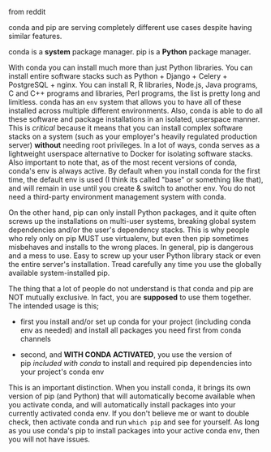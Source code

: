 from reddit

conda and pip are serving completely different use cases despite having similar features.

conda is a **system** package manager. pip is a **Python** package manager.

With conda you can install much more than just Python libraries. You can install entire software stacks such as Python + Django + Celery + PostgreSQL + nginx. You can install R, R libraries, Node.js, Java programs, C and C++ programs and libraries, Perl programs, the list is pretty long and limitless. conda has an `env` system that allows you to have all of these installed across multiple different environments. Also, conda is able to do all these software and package installations in an isolated, userspace manner. This is _critical_ because it means that you can install complex software stacks on a system (such as your employer's heavily regulated production server) **without** needing root privileges. In a lot of ways, conda serves as a lightweight userspace alternative to Docker for isolating software stacks. Also important to note that, as of the most recent versions of conda, conda's env is always active. By default when you install conda for the first time, the default env is used (I think its called "base" or something like that), and will remain in use until you create & switch to another env. You do not need a third-party environment management system with conda.

On the other hand, pip can only install Python packages, and it quite often screws up the installations on multi-user systems, breaking global system dependencies and/or the user's dependency stacks. This is why people who rely only on pip MUST use virtualenv, but even then pip sometimes misbehaves and installs to the wrong places. In general, pip is dangerous and a mess to use. Easy to screw up your user Python library stack or even the entire server's installation. Tread carefully any time you use the globally available system-installed pip.

The thing that a lot of people do not understand is that conda and pip are NOT mutually exclusive. In fact, you are **supposed** to use them together. The intended usage is this;

- first you install and/or set up conda for your project (including conda env as needed) and install all packages you need first from conda channels
    
- second, and **WITH CONDA ACTIVATED**, you use the version of pip _included with conda_ to install and required pip dependencies into your project's conda env
    

This is an important distinction. When you install conda, it brings its own version of pip (and Python) that will automatically become available when you activate conda, and will automatically install packages into your currently activated conda env. If you don't believe me or want to double check, then activate conda and run `which pip` and see for yourself. As long as you use conda's pip to install packages into your active conda env, then you will not have issues.
